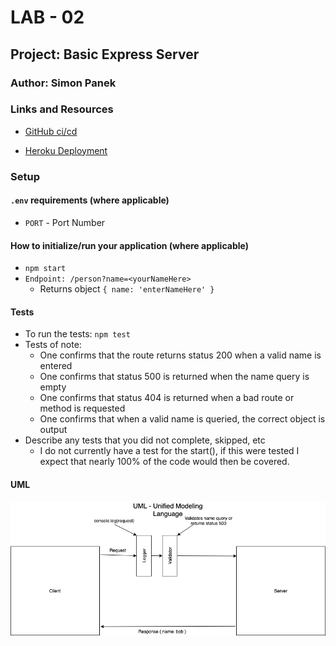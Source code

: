 # LAB - 02 

## Project: Basic Express Server

### Author: Simon Panek

### Links and Resources

- [GitHub ci/cd](https://github.com/simon-panek/basic-express-server/actions)

- [Heroku Deployment](https://simonpanek-basicexpressserver.herokuapp.com/)

### Setup

#### `.env` requirements (where applicable)

- `PORT` - Port Number

#### How to initialize/run your application (where applicable)

- `npm start`
- `Endpoint: /person?name=<yourNameHere>`
  - Returns object `{ name: 'enterNameHere' }`

#### Tests

- To run the tests: `npm test`
- Tests of note:
  - One confirms that the route returns status 200 when a valid name is entered
  - One confirms that status 500 is returned when the name query is empty
  - One confirms that status 404 is returned when a bad route or method is requested
  - One confirms that when a valid name is queried, the correct object is output
- Describe any tests that you did not complete, skipped, etc
  - I do not currently have a test for the start(), if this were tested I expect that nearly 100% of the code would then be covered.

#### UML

![UML Diagram](401-lab-02-uml.png)

